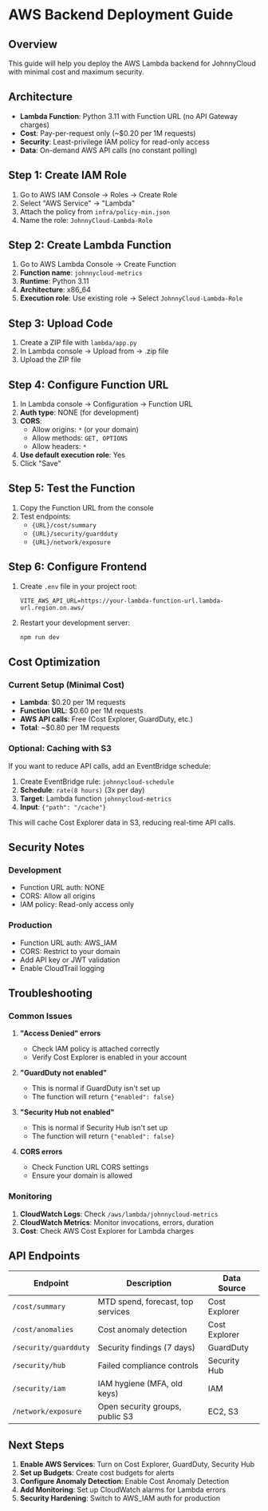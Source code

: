 # AWS Backend Deployment Guide

## Overview
This guide will help you deploy the AWS Lambda backend for JohnnyCloud with minimal cost and maximum security.

## Architecture
- **Lambda Function**: Python 3.11 with Function URL (no API Gateway charges)
- **Cost**: Pay-per-request only (~$0.20 per 1M requests)
- **Security**: Least-privilege IAM policy for read-only access
- **Data**: On-demand AWS API calls (no constant polling)

## Step 1: Create IAM Role

1. Go to AWS IAM Console → Roles → Create Role
2. Select "AWS Service" → "Lambda"
3. Attach the policy from `infra/policy-min.json`
4. Name the role: `JohnnyCloud-Lambda-Role`

## Step 2: Create Lambda Function

1. Go to AWS Lambda Console → Create Function
2. **Function name**: `johnnycloud-metrics`
3. **Runtime**: Python 3.11
4. **Architecture**: x86_64
5. **Execution role**: Use existing role → Select `JohnnyCloud-Lambda-Role`

## Step 3: Upload Code

1. Create a ZIP file with `lambda/app.py`
2. In Lambda console → Upload from → .zip file
3. Upload the ZIP file

## Step 4: Configure Function URL

1. In Lambda console → Configuration → Function URL
2. **Auth type**: NONE (for development)
3. **CORS**: 
   - Allow origins: `*` (or your domain)
   - Allow methods: `GET, OPTIONS`
   - Allow headers: `*`
4. **Use default execution role**: Yes
5. Click "Save"

## Step 5: Test the Function

1. Copy the Function URL from the console
2. Test endpoints:
   - `{URL}/cost/summary`
   - `{URL}/security/guardduty`
   - `{URL}/network/exposure`

## Step 6: Configure Frontend

1. Create `.env` file in your project root:
   ```env
   VITE_AWS_API_URL=https://your-lambda-function-url.lambda-url.region.on.aws/
   ```

2. Restart your development server:
   ```bash
   npm run dev
   ```

## Cost Optimization

### Current Setup (Minimal Cost)
- **Lambda**: $0.20 per 1M requests
- **Function URL**: $0.60 per 1M requests
- **AWS API calls**: Free (Cost Explorer, GuardDuty, etc.)
- **Total**: ~$0.80 per 1M requests

### Optional: Caching with S3
If you want to reduce API calls, add an EventBridge schedule:

1. Create EventBridge rule: `johnnycloud-schedule`
2. **Schedule**: `rate(8 hours)` (3x per day)
3. **Target**: Lambda function `johnnycloud-metrics`
4. **Input**: `{"path": "/cache"}`

This will cache Cost Explorer data in S3, reducing real-time API calls.

## Security Notes

### Development
- Function URL auth: NONE
- CORS: Allow all origins
- IAM policy: Read-only access only

### Production
- Function URL auth: AWS_IAM
- CORS: Restrict to your domain
- Add API key or JWT validation
- Enable CloudTrail logging

## Troubleshooting

### Common Issues

1. **"Access Denied" errors**
   - Check IAM policy is attached correctly
   - Verify Cost Explorer is enabled in your account

2. **"GuardDuty not enabled"**
   - This is normal if GuardDuty isn't set up
   - The function will return `{"enabled": false}`

3. **"Security Hub not enabled"**
   - This is normal if Security Hub isn't set up
   - The function will return `{"enabled": false}`

4. **CORS errors**
   - Check Function URL CORS settings
   - Ensure your domain is allowed

### Monitoring

1. **CloudWatch Logs**: Check `/aws/lambda/johnnycloud-metrics`
2. **CloudWatch Metrics**: Monitor invocations, errors, duration
3. **Cost**: Check AWS Cost Explorer for Lambda charges

## API Endpoints

| Endpoint | Description | Data Source |
|----------|-------------|-------------|
| `/cost/summary` | MTD spend, forecast, top services | Cost Explorer |
| `/cost/anomalies` | Cost anomaly detection | Cost Explorer |
| `/security/guardduty` | Security findings (7 days) | GuardDuty |
| `/security/hub` | Failed compliance controls | Security Hub |
| `/security/iam` | IAM hygiene (MFA, old keys) | IAM |
| `/network/exposure` | Open security groups, public S3 | EC2, S3 |

## Next Steps

1. **Enable AWS Services**: Turn on Cost Explorer, GuardDuty, Security Hub
2. **Set up Budgets**: Create cost budgets for alerts
3. **Configure Anomaly Detection**: Enable Cost Anomaly Detection
4. **Add Monitoring**: Set up CloudWatch alarms for Lambda errors
5. **Security Hardening**: Switch to AWS_IAM auth for production
